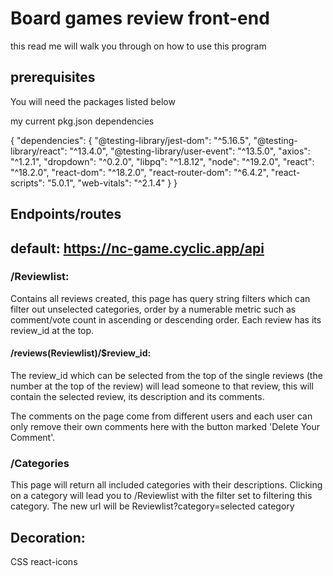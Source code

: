 # Board games review front-end

this read me will walk you through on how to use this program


## prerequisites

You will need the packages listed below

my current pkg.json dependencies

{
  "dependencies": {
    "@testing-library/jest-dom": "^5.16.5",
    "@testing-library/react": "^13.4.0",
    "@testing-library/user-event": "^13.5.0",
    "axios": "^1.2.1",
    "dropdown": "^0.2.0",
    "libpq": "^1.8.12",
    "node": "^19.2.0",
    "react": "^18.2.0",
    "react-dom": "^18.2.0",
    "react-router-dom": "^6.4.2",
    "react-scripts": "5.0.1",
    "web-vitals": "^2.1.4"
  }
}


## Endpoints/routes 

## default: https://nc-game.cyclic.app/api

### /Reviewlist: 

Contains all reviews created, this page has query string filters which can filter out unselected categories, order by a numerable metric such as comment/vote count in ascending or descending order. Each review has its review_id at the top.

#### /reviews(Reviewlist)/$review_id:

The review_id which can be selected from the top of the single reviews (the number at the top of the review) will lead someone to that review, this will contain the selected review, its description and its comments.

The comments on the page come from different users and each user can only remove their own comments here with the button marked 'Delete Your Comment'.

### /Categories

This page will return all included categories with their descriptions. Clicking on a category will lead you to /Reviewlist with the filter set to filtering this category. The new url will be Reviewlist?category=selected category


## Decoration:
CSS
react-icons


